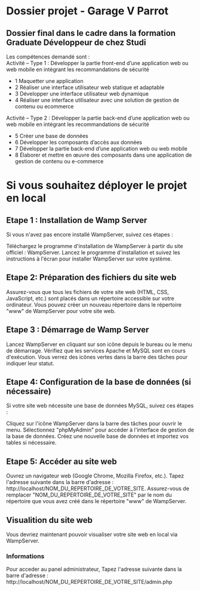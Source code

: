 <h1> Dossier projet - Garage V Parrot </h1>

<h2>Dossier final dans le cadre dans la formation Graduate Développeur de chez Studi</h2>

<p>Les compétences demandé sont : <br>
Activité – Type 1 : Développer la partie front-end d’une application web ou web mobile en intégrant les recommandations de sécurité </p>
<ul>
  <li> 1 Maquetter une application </li>
  <li> 2 Réaliser une interface utilisateur web statique et adaptable </li>
  <li> 3 Développer une interface utilisateur web dynamique </li>
  <li> 4 Réaliser une interface utilisateur avec une solution de gestion de contenu ou ecommerce</li>
</ul>

<p>Activité – Type 2 : Développer la partie back-end d’une application web ou web mobile en intégrant les recommandations de sécurité </p>
  <ul>
    <li> 5 Créer une base de données </li>
    <li> 6 Développer les composants d’accès aux données </li>
    <li> 7 Développer la partie back-end d’une application web ou web mobile </li>
    <li> 8 Élaborer et mettre en œuvre des composants dans une application de gestion de contenu ou e-commerce</li>
  </ul>

<h1>Si vous souhaitez déployer le projet en local</h1>

<h2>Etape 1 : Installation de Wamp Server</h2>
<p>Si vous n'avez pas encore installé WampServer, suivez ces étapes : <br>

Téléchargez le programme d'installation de WampServer à partir du site officiel : WampServer. Lancez le programme d'installation et suivez les instructions à l'écran pour installer WampServer sur votre système.</p>

<h2>Etape 2: Préparation des fichiers du site web</h2>
<p>Assurez-vous que tous les fichiers de votre site web (HTML, CSS, JavaScript, etc.) sont placés dans un répertoire accessible sur votre ordinateur. Vous pouvez créer un nouveau répertoire dans le répertoire "www" de WampServer pour votre site web.</p>

<h2>Etape 3 : Démarrage de Wamp Server</h2>
<p>Lancez WampServer en cliquant sur son icône depuis le bureau ou le menu de démarrage. Vérifiez que les services Apache et MySQL sont en cours d'exécution. Vous verrez des icônes vertes dans la barre des tâches pour indiquer leur statut.</p>

<h2>Etape 4: Configuration de la base de données (si nécessaire)</h2>
<p>Si votre site web nécessite une base de données MySQL, suivez ces étapes : <br>

Cliquez sur l'icône WampServer dans la barre des tâches pour ouvrir le menu. Sélectionnez "phpMyAdmin" pour accéder à l'interface de gestion de la base de données. Créez une nouvelle base de données et importez vos tables si nécessaire.</p>

<h2>Etape 5: Accéder au site web </h2>
<p>Ouvrez un navigateur web (Google Chrome, Mozilla Firefox, etc.). Tapez l'adresse suivante dans la barre d'adresse : http://localhost/NOM_DU_REPERTOIRE_DE_VOTRE_SITE. Assurez-vous de remplacer "NOM_DU_REPERTOIRE_DE_VOTRE_SITE" par le nom du répertoire que vous avez créé dans le répertoire "www" de WampServer.</p>

<h2>Visualition du site web</h2>
<p>Vous devriez maintenant pouvoir visualiser votre site web en local via WampServer. </p>

<h3>Informations</h3>
<p>Pour acceder au panel administrateur, Tapez l'adresse suivante dans la barre d'adresse : http://localhost/NOM_DU_REPERTOIRE_DE_VOTRE_SITE/admin.php <br>


